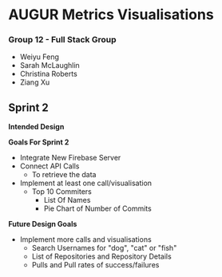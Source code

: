 # AUGUR Metrics Visualisations
### Group 12 - Full Stack Group
 - Weiyu Feng
 - Sarah McLaughlin
 - Christina Roberts
 - Ziang Xu
 

## Sprint 2

**Intended Design**


**Goals For Sprint 2**
- Integrate New Firebase Server
- Connect API Calls 
  - To retrieve the data   
- Implement at least one call/visualisation
  - Top 10 Commiters
    - List Of Names
    - Pie Chart of Number of Commits


**Future Design Goals**
- Implement more calls and visualisations
  - Search Usernames for "dog", "cat" or "fish" 
  - List of Repositories and Repository Details
  - Pulls and Pull rates of success/failures

 


